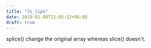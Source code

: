 ```yaml
---
title: "Js_tips"
date: 2019-01-08T22:05:12+08:00
draft: true
---
```


splice() change the original array whereas slice() doesn't.